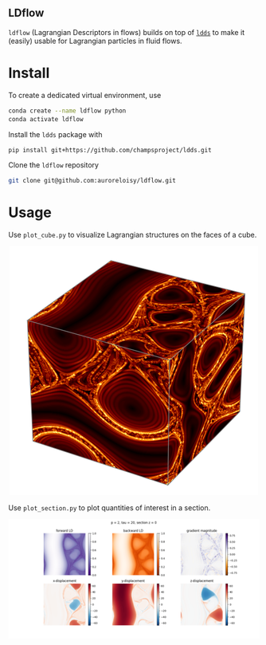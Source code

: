 ## LDflow

`ldflow` (Lagrangian Descriptors in flows) builds on top of [`ldds`](https://github.com/champsproject/ldds) to make it (easily) usable for Lagrangian particles in fluid flows.

# Install
To create a dedicated virtual environment, use
``` bash
conda create --name ldflow python
conda activate ldflow
```

Install the `ldds` package with

``` bash
pip install git+https://github.com/champsproject/ldds.git
```

Clone the `ldflow` repository
```bash
git clone git@github.com:auroreloisy/ldflow.git
```

# Usage

Use `plot_cube.py` to visualize Lagrangian structures on the faces of a cube.

<div align="center">
<img src="img/cube.png">
</div>
 
Use `plot_section.py` to plot quantities of interest in a section.
<div align="center">
<img src="img/section.png">
 </div>




